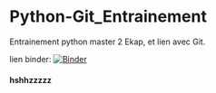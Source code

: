 # Python-Git_Entrainement
Entrainement python master 2 Ekap, et lien avec Git.

lien binder: [![Binder](https://mybinder.org/badge_logo.svg)](https://mybinder.org/v2/gh/AndreAng1/Python-Git_Entrainement/main?filepath=entrainement%20python%20M2.ipynb)
#### hshhzzzzz
